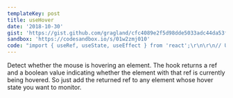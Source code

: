 ```yaml
---
templateKey: post
title: useHover
date: '2018-10-30'
gist: 'https://gist.github.com/gragland/cfc4089e2f5d98dde5033adc44da53f8'
sandbox: 'https://codesandbox.io/s/01w2zmj010'
code: "import { useRef, useState, useEffect } from 'react';\r\n\r\n// Usage\r\nfunction App() {\r\n  const [hoverRef, isHovered] = useHover();\r\n\r\n  return <div ref={hoverRef}>{isHovered ? '\U0001F601' : '☹️'}</div>;\r\n}\r\n\r\n// Hook\r\nfunction useHover() {\r\n  const [value, setValue] = useState(false);\r\n\r\n  const ref = useRef(null);\r\n\r\n  const handleMouseOver = () => setValue(true);\r\n  const handleMouseOut = () => setValue(false);\r\n\r\n  useEffect(\r\n    () => {\r\n      const node = ref.current;\r\n      if (node) {\r\n        node.addEventListener('mouseover', handleMouseOver);\r\n        node.addEventListener('mouseout', handleMouseOut);\r\n\r\n        return () => {\r\n          node.removeEventListener('mouseover', handleMouseOver);\r\n          node.removeEventListener('mouseout', handleMouseOut);\r\n        };\r\n      }\r\n    },\r\n    [] // Recall only if ref changes\r\n  );\r\n\r\n  return [ref, value];\r\n}\r\n"
---
```


Detect whether the mouse is hovering an element. The hook returns a ref
and a boolean value indicating whether the element with that ref is currently being
hovered. So just add the returned ref to any element whose hover state you want
to monitor.
